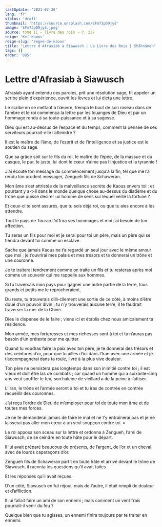 ```yaml
---
lastUpdate: '2021-07-30'
lang: 'fr'
status: 'draft'
thumbnail: 'https://source.unsplash.com/EFm7JpD9jy8'
image: 'EFm7JpD9jy8.jpeg'
source: tome II - livre des rois - P. 237
reign: 'Keï Kaous'
reign-slug: 'regne-de-kaous'
title: "Lettre d'Afrasiab à Siawusch | Le Livre des Rois | Shâhnâmeh"
tags: []
order: '085'
---
```


<!-- LTeX: language=fr -->

# Lettre d'Afrasiab à Siawusch

Afrasiab ayant entendu ces paroles, prit une résolution sage, fit appeler un scribe plein d’expérience, ouvrit les lèvres et lui dicta une lettre.

Le scribe en se mettant à l’œuvre, trempa le bout de son roseau dans de l’ambre et le roi commença la lettre par les louanges de Dieu et par un hommage rendu à sa toute-puissance et à sa sagesse.

Dieu qui est au-dessus de l’espace et du temps, comment la pensée de ses serviteurs pourrait-elle l’atteindre ?

Il est le maître de l’âme, de l’esprit et de l’intelligence et sa justice est le soutien du sage.

Que sa grâce soit sur le fils du roi, le maître de l’épée, de la massue et du casque, le pur, le juste, lui dont le cœur n’aime pas l’injustice et la tyrannie !

J’ai écouté ton message du commencement jusqu’à la fin, tel que me l’a rendu ton prudent messager, Zengueh fils de Schaweran.

Mon âme s’est attristée de la malveillance secrète de Kaous envers toi ; et pourtant y a-t-il dans le monde quelque chose au-dessus du diadème et du trône que puisse désirer un homme de sens sur lequel veille la fortune ?

Et ceux-ci te sont assurés, que tu sois déjà roi, ou que tu aies encore à les attendre.

Tout le pays de Touran t’offrira ses hommages et moi j’ai besoin de ton affection.

Tu seras un fils pour moi et je serai pour toi un père, mais un père qui se tiendra devant toi comme un esclave.

Sache que jamais Kaous ne t’a regardé un seul jour avec le même amour que moi ; je t’ouvrirai mes palais et mes trésors et te donnerai un trône et une couronne.

Je te traiterai tendrement comme on traite un fils et tu resteras après moi comme un souvenir qui me rappelle aux hommes.

Si tu traversais mon pays pour gagner une autre partie de la terre, tous grands et petits me le reprocheraient.

Du reste, tu trouverais dilli-cilement une sortie de ce côté, à moins d’être doué d’un pouvoir divin ; tu n’y trouverais aucune terre, il te faudrait traverser la mer de la Chine.

Dieu le dispense de le faire ; viens ici et établis chez nous amicalement ta résidence.

Mon armée, mes forteresses et mes richesses sont à toi et tu n’auras pas besoin d’un prétexte pour me quitter.

Quand tu voudras faire la paix avec ton père, je te donnerai des trésors et des ceintures d’or, pour que tu ailles d’ici dans l’Iran avec une armée et je t’accompagnerai dans ta roule, livré à la plus vive douleur.

Ton père ne persistera pas longtemps dans son inimitié contre toi ; il est vieux et doit être las de combats ; car quand un homme qui a soixante-cinq ans veut souffler le feu, son haleine de vieillard a de la peine à l’attiser.

L’Iran, le trône et l’armée seront à toi et tu iras de contrée en contrée recueillir des couronnes.

J’ai reçu l’ordre de Dieu de m’employer pour toi de toute mon âme et de toutes mes forces.

Je ne te demanderai jamais de faire le mal et ne t’y entraînerai pas et je ne laisserai pas aller mon cœur à un seul soupçon contre toi. »

Le roi apposa son sceau sur la lettre et ordonna à Zengueh, l’ami de Siawusch, de se ceindre en toute hâte pour le départ.

Il lui avait préparé beaucoup de présents, de l’argent, de l’or et un cheval avec de lourds caparaçons d’or.

Zengueh fils de Schaweran partit en toute hâte et arrivé devant le trône de Siawusch, il raconta les questions qu’il avait faites

Et les réponses qu’il avait reçues.

D’un côté, Siawusch en fut réjoui, mais de l’autre, il était rempli de douleur et d’affliction.

Il lui fallait faire un ami de son ennemi ; mais comment un vent frais pourrait-il venir du feu ?

Quelque bien que tu agisses, un ennemi finira toujours par te traiter en ennemi.
